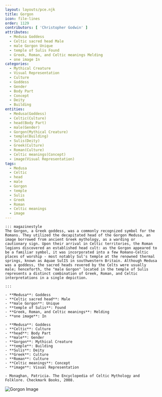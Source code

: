 ```yaml
---
layout: layouts/pce.njk
title: Gorgon
icon: file-lines
order: 1129
contributors: [ 'Christopher Godwin' ]
attributes:
  - Medusa Goddess
  - Celtic sacred head Male
  - male Gorgon Unique
  - temple of Sulis Found
  - Greek, Roman, and Celtic meanings Melding
  - one image In
categories:
  - Mythical Creature
  - Visual Representation
  - Culture
  - Goddess
  - Gender
  - Body Part
  - Concept
  - Deity
  - Building
entities:
  - Medusa(Goddess)
  - Celtic(Culture)
  - head(Body Part)
  - male(Gender)
  - Gorgon(Mythical Creature)
  - temple(Building)
  - Sulis(Deity)
  - Greek(Culture)
  - Roman(Culture)
  - Celtic meanings(Concept)
  - image(Visual Representation)
tags:
  - Medusa
  - Celtic
  - head
  - male
  - Gorgon
  - temple
  - Sulis
  - Greek
  - Roman
  - Celtic meanings
  - image
---
```

``` tab [group1:Info]
::: magazinestyle
The Gorgon, a Greek goddess, was a commonly recognized symbol for the Romans. They utilized the decapitated head of the Gorgon Medusa, an image borrowed from ancient Greek mythology, as a warding or cautionary sign. Upon their arrival in Celtic territories, the Roman legions discovered an established head cult: as the Gorgon appeared to be a familiar symbol, it was incorporated into a few Romano-Celtic places of worship - most notably Sul's temple at the renowned thermal springs, known as Aquae SulIS in southwestern Britain. Although Medusa was a goddess, the sacred heads revered by the Celts were usually male; henceforth, the "male Gorgon" located in the temple of Sulis represents a distinct combination of Greek, Roman, and Celtic interpretations in a single depiction.

:::
```
``` tab [group1:Attributes]
- **Medusa**: Goddess
- **Celtic sacred head**: Male
- **male Gorgon**: Unique
- **temple of Sulis**: Found
- **Greek, Roman, and Celtic meanings**: Melding
- **one image**: In
```
``` tab [group1:Entities]
- **Medusa**: Goddess
- **Celtic**: Culture
- **head**: Body Part
- **male**: Gender
- **Gorgon**: Mythical Creature
- **temple**: Building
- **Sulis**: Deity
- **Greek**: Culture
- **Roman**: Culture
- **Celtic meanings**: Concept
- **image**: Visual Representation
```
``` tab [group1:Sources]
- Monaghan, Patricia. The Encyclopedia of Celtic Mythology and Folklore. Checkmark Books, 2008.
```
![Gorgon Image](['https://upload.wikimedia.org/wikipedia/commons/thumb/e/ef/Crat%C3%A8re_de_Vix_0007.jpg/1200px-Crat%C3%A8re_de_Vix_0007.jpg'])
